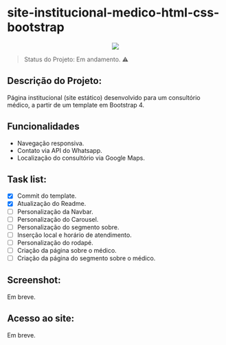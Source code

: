 # site-institucional-medico-html-css-bootstrap

<p align="center"> 
<img src="https://res.cloudinary.com/practicaldev/image/fetch/s--0O1fvlZA--/c_imagga_scale,f_auto,fl_progressive,h_420,q_auto,w_1000/https://udemy-images.udemy.com/course/750x422/598970_ee10.jpg"/>
</p>

> Status do Projeto: Em andamento. :warning:

## Descrição do Projeto:

Página institucional (site estático) desenvolvido para um consultório médico, a partir de um template em Bootstrap 4.

## Funcionalidades

- Navegação responsiva.
- Contato via API do Whatsapp.
- Localização do consultório via Google Maps.

## Task list:

- [X] Commit do template.
- [X] Atualização do Readme.
- [ ] Personalização da Navbar.
- [ ] Personalização do Carousel.
- [ ] Personalização do segmento sobre.
- [ ] Inserção local e horário de atendimento.
- [ ] Personalização do rodapé.
- [ ] Criação da página sobre o médico.
- [ ] Criação da página do segmento sobre o médico.

## Screenshot:
Em breve.

## Acesso ao site:

Em breve.
